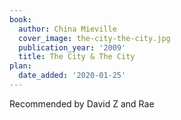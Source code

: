 ```yaml
---
book:
  author: China Mieville
  cover_image: the-city-the-city.jpg
  publication_year: '2009'
  title: The City & The City
plan:
  date_added: '2020-01-25'
---
```


Recommended by David Z and Rae

